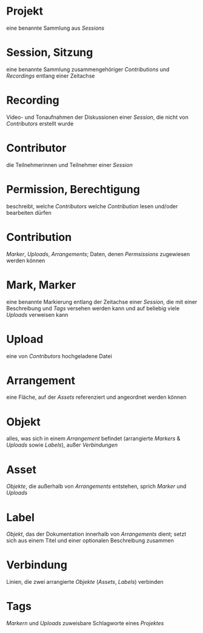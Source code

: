 # Projekt
eine benannte Sammlung aus *Sessions*

# Session, Sitzung
eine benannte Sammlung zusammengehöriger *Contributions* und *Recordings* entlang einer Zeitachse

# Recording
Video- und Tonaufnahmen der Diskussionen einer *Session*, die nicht von *Contributors* erstellt wurde

# Contributor
die Teilnehmerinnen und Teilnehmer einer *Session*

# Permission, Berechtigung
beschreibt, welche *Contributors* welche *Contribution* lesen und/oder bearbeiten dürfen

# Contribution
*Marker*, *Uploads*, *Arrangements*; Daten, denen *Permsissions* zugewiesen werden können

# Mark, Marker
eine benannte Markierung entlang der Zeitachse einer *Session*, die mit einer Beschreibung und *Tags* versehen werden kann und auf beliebig viele *Uploads* verweisen kann

# Upload
eine von *Contributors* hochgeladene Datei

# Arrangement
eine Fläche, auf der *Assets* referenziert und angeordnet werden können

# Objekt
alles, was sich in einem *Arrangement* befindet (arrangierte *Markers* & *Uploads* sowie *Labels*), außer *Verbindungen*

# Asset
*Objekte*, die außerhalb von *Arrangements* entstehen, sprich *Marker* und *Uploads*

# Label
*Objekt*, das der Dokumentation innerhalb von *Arrangements* dient; setzt sich aus einem Titel und einer optionalen Beschreibung zusammen

# Verbindung
Linien, die zwei arrangierte *Objekte* (*Assets*, *Labels*) verbinden

# Tags
*Markern* und *Uploads* zuweisbare Schlagworte eines *Projektes*

